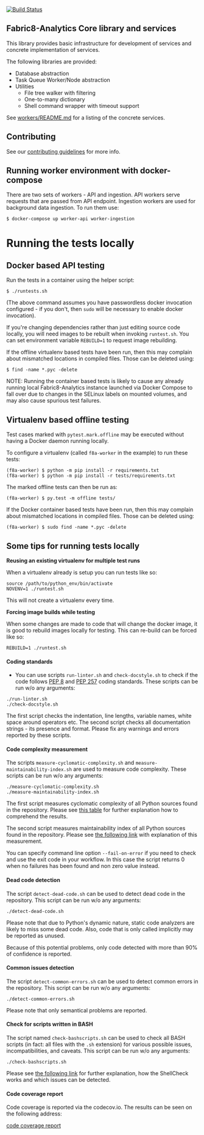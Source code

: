 [![Build Status](https://ci.centos.org/view/Devtools/job/devtools-fabric8-analytics-worker-f8a-build-master/badge/icon)](https://ci.centos.org/view/Devtools/job/devtools-fabric8-analytics-worker-f8a-build-master/)

Fabric8-Analytics Core library and services
-------------------------------------------

This library provides basic infrastructure for development of services and concrete implementation of services. 

The following libraries are provided:

* Database abstraction
* Task Queue Worker/Node abstraction
* Utilities
  * File tree walker with filtering
  * One-to-many dictionary
  * Shell command wrapper with timeout support

See [workers/README.md](./f8a_worker/workers/README.md) for a listing of the concrete services.

## Contributing

See our [contributing guidelines](https://github.com/fabric8-analytics/common/blob/master/CONTRIBUTING.md) for more info.

## Running worker environment with docker-compose

There are two sets of workers - API and ingestion. API workers serve requests that are passed from API endpoint. Ingestion workers are used for background data ingestion. To run them use:
```shell
$ docker-compose up worker-api worker-ingestion
```

# Running the tests locally

## Docker based API testing

Run the tests in a container using the helper
script:
```shell
$ ./runtests.sh
```

(The above command assumes you have passwordless docker invocation configured -
if you don't, then `sudo` will be necessary to enable docker invocation).


If you're changing dependencies rather than just editing source code locally,
you will need images to be rebuilt when invoking `runtest.sh`. You
can set environment variable `REBUILD=1` to request image rebuilding.

If the offline virtualenv based tests have been run, then this may complain
about mismatched locations in compiled files. Those can be deleted using:
```shell
$ find -name *.pyc -delete
```

NOTE: Running the container based tests is likely to cause any already
running local Fabric8-Analytics instance launched via Docker Compose to fall over due to
changes in the SELinux labels on mounted volumes, and may also cause
spurious test failures.


## Virtualenv based offline testing

Test cases marked with `pytest.mark.offline` may be executed without having a
Docker daemon running locally.

To configure a virtualenv (called `f8a-worker` in the example) to run these
tests:
```shell
(f8a-worker) $ python -m pip install -r requirements.txt
(f8a-worker) $ python -m pip install -r tests/requirements.txt
```

The marked offline tests can then be run as:
```shell
(f8a-worker) $ py.test -m offline tests/
```

If the Docker container based tests have been run, then this may complain
about mismatched locations in compiled files. Those can be deleted using:
```shell
(f8a-worker) $ sudo find -name *.pyc -delete
```

## Some tips for running tests locally

**Reusing an existing virtualenv for multiple test runs**

When a virtualenv already is setup you can run tests like so:

```
source /path/to/python_env/bin/activate
NOVENV=1 ./runtest.sh
```

This will not create a virtualenv every time.


**Forcing image builds while testing**

When some changes are made to code that will change the docker image, it is good to rebuild images locally for testing. This can re-build can be forced like so: 

```
REBUILD=1 ./runtest.sh 
```

#### Coding standards

- You can use scripts `run-linter.sh` and `check-docstyle.sh` to check if the code follows [PEP 8](https://www.python.org/dev/peps/pep-0008/) and [PEP 257](https://www.python.org/dev/peps/pep-0257/) coding standards. These scripts can be run w/o any arguments:

```
./run-linter.sh
./check-docstyle.sh
```

The first script checks the indentation, line lengths, variable names, white space around operators etc. The second
script checks all documentation strings - its presence and format. Please fix any warnings and errors reported by these
scripts.

#### Code complexity measurement

The scripts `measure-cyclomatic-complexity.sh` and `measure-maintainability-index.sh` are used to measure code complexity. These scripts can be run w/o any arguments:

```
./measure-cyclomatic-complexity.sh
./measure-maintainability-index.sh
```

The first script measures cyclomatic complexity of all Python sources found in the repository. Please see [this table](https://radon.readthedocs.io/en/latest/commandline.html#the-cc-command) for further explanation how to comprehend the results.

The second script measures maintainability index of all Python sources found in the repository. Please see [the following link](https://radon.readthedocs.io/en/latest/commandline.html#the-mi-command) with explanation of this measurement.

You can specify command line option `--fail-on-error` if you need to check and use the exit code in your workflow. In this case the script returns 0 when no failures has been found and non zero value instead.

#### Dead code detection

The script `detect-dead-code.sh` can be used to detect dead code in the repository. This script can be run w/o any arguments:

```
./detect-dead-code.sh
```

Please note that due to Python's dynamic nature, static code analyzers are likely to miss some dead code. Also, code that is only called implicitly may be reported as unused.

Because of this potential problems, only code detected with more than 90% of confidence is reported.

#### Common issues detection

The script `detect-common-errors.sh` can be used to detect common errors in the repository. This script can be run w/o any arguments:

```
./detect-common-errors.sh
```

Please note that only semantical problems are reported.

#### Check for scripts written in BASH

The script named `check-bashscripts.sh` can be used to check all BASH scripts (in fact: all files with the `.sh` extension) for various possible issues, incompatibilities, and caveats. This script can be run w/o any arguments:

```
./check-bashscripts.sh
```

Please see [the following link](https://github.com/koalaman/shellcheck) for further explanation, how the ShellCheck works and which issues can be detected.

#### Code coverage report

Code coverage is reported via the codecov.io. The results can be seen on the following address:

[code coverage report](https://codecov.io/gh/fabric8-analytics/fabric8-analytics-workers)
